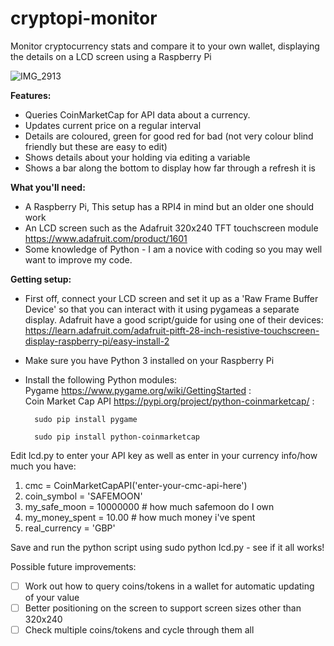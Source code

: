 # cryptopi-monitor
Monitor cryptocurrency stats and compare it to your own wallet, displaying the details on a LCD screen using a Raspberry Pi

![IMG_2913](https://user-images.githubusercontent.com/74387709/121956079-996ff700-cd58-11eb-8741-4781e74b5742.jpeg)

<b>Features:</b></br>
* Queries CoinMarketCap for API data about a currency.</br>
* Updates current price on a regular interval</br>
* Details are coloured, green for good red for bad (not very colour blind friendly but these are easy to edit)</br>
* Shows details about your holding via editing a variable</br>
* Shows a bar along the bottom to display how far through a refresh it is</br>

<b>What you'll need:</b></br>
* A Raspberry Pi, This setup has a RPI4 in mind but an older one should work</br>
* An LCD screen such as the Adafruit 320x240 TFT touchscreen module https://www.adafruit.com/product/1601</br>
* Some knowledge of Python - I am a novice with coding so you may well want to improve my code.</br>

<b>Getting setup:</b></br>
* First off, connect your LCD screen and set it up as a 'Raw Frame Buffer Device' so that you can interact with it using pygameas a separate display. Adafruit have a good script/guide for using one of their devices: https://learn.adafruit.com/adafruit-pitft-28-inch-resistive-touchscreen-display-raspberry-pi/easy-install-2</br>
* Make sure you have Python 3 installed on your Raspberry Pi</br>
* Install the following Python modules:</br>
	    Pygame https://www.pygame.org/wiki/GettingStarted : </br>
		Coin Market Cap API https://pypi.org/project/python-coinmarketcap/ : </br>
	    
		sudo pip install pygame
		
		sudo pip install python-coinmarketcap
    
    
Edit lcd.py to enter your API key as well as enter in your currency info/how much you have:</br>

1. cmc = CoinMarketCapAPI('enter-your-cmc-api-here')
2. coin_symbol = 'SAFEMOON'
3. my_safe_moon = 10000000 # how much safemoon do I own
4. my_money_spent = 10.00 # how much money i've spent
5. real_currency = 'GBP'

Save and run the python script using sudo python lcd.py - see if it all works!

Possible future improvements:
- [ ] Work out how to query coins/tokens in a wallet for automatic updating of your value
- [ ] Better positioning on the screen to support screen sizes other than 320x240
- [ ] Check multiple coins/tokens and cycle through them all
